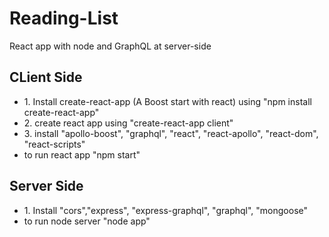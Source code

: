 # Reading-List
React app with node and GraphQL at server-side

## CLient Side
<ul>
  <li>1. Install create-react-app (A Boost start with react) using "npm install create-react-app"</li>
  <li>2. create react app using "create-react-app client" </li>
  <li>3. install "apollo-boost", "graphql", "react", "react-apollo", "react-dom", "react-scripts"</li>
  <li> to run react app "npm start" </li>
</ul>

## Server Side
<ul>
  <li>1. Install "cors","express", "express-graphql", "graphql", "mongoose"</li>
  <li>to run node server "node app"</li>
</ul>
  
